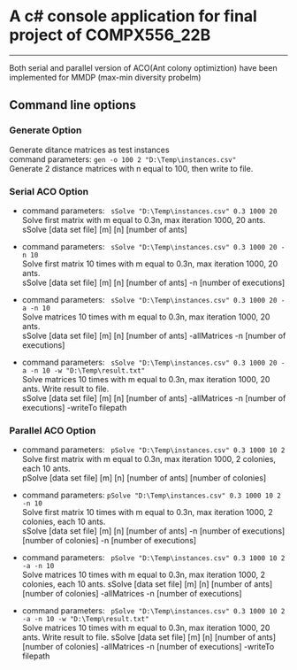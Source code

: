# A c# console application for final project of COMPX556_22B
----
Both serial and parallel version of ACO(Ant colony optimiztion) have been implemented for MMDP (max-min diversity probelm)


## Command line options
### Generate Option
Generate ditance matrices as test instances  
command parameters: `gen -o 100 2 "D:\Temp\instances.csv"`  
Generate 2 distance matrices with n equal to 100, then write to file.

### Serial ACO Option
- command parameters:  ` sSolve "D:\Temp\instances.csv" 0.3 1000 20`  
Solve first matrix with m equal to 0.3n, max iteration 1000, 20 ants.  
sSolve [data set file] [m] [n] [number of ants]  

- command parameters:  ` sSolve "D:\Temp\instances.csv" 0.3 1000 20 -n 10`  
Solve first matrix 10 times with m equal to 0.3n, max iteration 1000, 20 ants.  
sSolve [data set file] [m] [n] [number of ants] -n [number of executions]  

- command parameters:  ` sSolve "D:\Temp\instances.csv" 0.3 1000 20 -a -n 10`  
Solve matrices 10 times with m equal to 0.3n, max iteration 1000, 20 ants.  
sSolve [data set file] [m] [n] [number of ants] -allMatrices -n [number of executions]  

- command parameters:  ` sSolve "D:\Temp\instances.csv" 0.3 1000 20 -a -n 10 -w "D:\Temp\result.txt"`  
Solve matrices 10 times with m equal to 0.3n, max iteration 1000, 20 ants. Write result to file.  
sSolve [data set file] [m] [n] [number of ants] -allMatrices -n [number of executions] -writeTo filepath

### Parallel ACO Option
- command parameters:  ` pSolve "D:\Temp\instances.csv" 0.3 1000 10 2`  
Solve first matrix with m equal to 0.3n, max iteration 1000, 2 colonies, each 10 ants.  
pSolve [data set file] [m] [n] [number of ants] [number of colonies]

- command parameters:  `pSolve "D:\Temp\instances.csv" 0.3 1000 10 2 -n 10`  
Solve first matrix 10 times with m equal to 0.3n, max iteration 1000, 2 colonies, each 10 ants.  
sSolve [data set file] [m] [n] [number of ants] -n [number of executions] [number of colonies] -n [number of executions]  

- command parameters:  ` pSolve "D:\Temp\instances.csv" 0.3 1000 10 2 -a -n 10`  
Solve matrices 10 times with m equal to 0.3n, max iteration 1000, 2 colonies, each 10 ants.
sSolve [data set file] [m] [n] [number of ants] [number of colonies] -allMatrices -n [number of executions]  

- command parameters:  ` pSolve "D:\Temp\instances.csv" 0.3 1000 10 2 -a -n 10 -w "D:\Temp\result.txt"`  
Solve matrices 10 times with m equal to 0.3n, max iteration 1000, 20 ants. Write result to file.
sSolve [data set file] [m] [n] [number of ants] [number of colonies] -allMatrices -n [number of executions] -writeTo filepath

